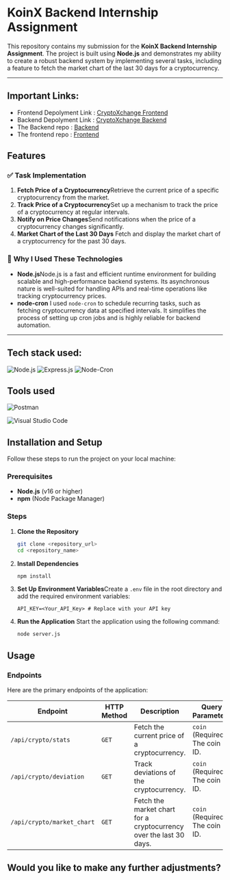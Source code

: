# KoinX Backend Internship Assignment

This repository contains my submission for the **KoinX Backend Internship Assignment**. The project is built using **Node.js** and demonstrates my ability to create a robust backend system by implementing several tasks, including a feature to fetch the market chart of the last 30 days for a cryptocurrency.

---

## Important Links:

- Frontend Depolyment Link : [CryptoXchange Frontend](https://coin-xchange-frontend.vercel.app/)
- Backend Depolyment Link : [CryptoXchange Backend](https://coinxchange-wn56.onrender.com/)
- The Backend repo : [Backend ](https://github.com/AmanS369/CoinXchange)
- The frontend repo : [Frontend](https://github.com/AmanS369/CoinXchange_Frontend)

## Features

### ✅ **Task Implementation**

1. **Fetch Price of a Cryptocurrency**Retrieve the current price of a specific cryptocurrency from the market.
2. **Track Price of a Cryptocurrency**Set up a mechanism to track the price of a cryptocurrency at regular intervals.
3. **Notify on Price Changes**Send notifications when the price of a cryptocurrency changes significantly.
4. **Market Chart of the Last 30 Days**
   Fetch and display the market chart of a cryptocurrency for the past 30 days.

### 🚀 **Why I Used These Technologies**

- **Node.js**Node.js is a fast and efficient runtime environment for building scalable and high-performance backend systems. Its asynchronous nature is well-suited for handling APIs and real-time operations like tracking cryptocurrency prices.
- **node-cron**
  I used `node-cron` to schedule recurring tasks, such as fetching cryptocurrency data at specified intervals. It simplifies the process of setting up cron jobs and is highly reliable for backend automation.

---

## Tech stack used:

![Node.js](https://img.shields.io/badge/node.js-43853D?style=for-the-badge&logo=node.js&logoColor=white)
![Express.js](https://img.shields.io/badge/express.js-%23404d59.svg?style=for-the-badge&logo=express&logoColor=%2361DAFB)
![Node-Cron](https://img.shields.io/badge/node--cron-%2300ADD8.svg?style=for-the-badge&logo=javascript&logoColor=white)

## Tools used

![Postman](https://img.shields.io/badge/Postman-FF6C37?style=for-the-badge&logo=postman&logoColor=white)

![Visual Studio Code](https://img.shields.io/badge/Visual%20Studio%20Code-0078d7.svg?style=for-the-badge&logo=visual-studio-code&logoColor=white)

## Installation and Setup

Follow these steps to run the project on your local machine:

### Prerequisites

- **Node.js** (v16 or higher)
- **npm** (Node Package Manager)

### Steps

1. **Clone the Repository**

   ```bash
   git clone <repository_url>
   cd <repository_name>
   ```

2. **Install Dependencies**

   ```bash
   npm install
   ```

3. **Set Up Environment Variables**Create a `.env` file in the root directory and add the required environment variables:

   ```env
   API_KEY=<Your_API_Key> # Replace with your API key
   ```

4. **Run the Application**
   Start the application using the following command:

   ```bash
   node server.js
   ```

## Usage

### Endpoints

Here are the primary endpoints of the application:

| **Endpoint**               | **HTTP Method** | **Description**                                                    | **Query Parameters**            |
| -------------------------- | --------------- | ------------------------------------------------------------------ | ------------------------------- |
| `/api/crypto/stats`        | `GET`           | Fetch the current price of a cryptocurrency.                       | `coin` (Required): The coin ID. |
| `/api/crypto/deviation`    | `GET`           | Track deviations of the cryptocurrency.                            | `coin` (Required): The coin ID. |
| `/api/crypto/market_chart` | `GET`           | Fetch the market chart for a cryptocurrency over the last 30 days. | `coin` (Required): The coin ID. |

## Would you like to make any further adjustments?
